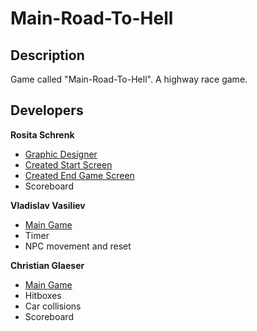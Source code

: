 # Main-Road-To-Hell
## Description
Game called "Main-Road-To-Hell". A highway race game.

## Developers
**Rosita Schrenk**
- [Graphic Designer](pixel-street.png)
- [Created Start Screen](start.py)
- [Created End Game Screen](Game_over.py)
- Scoreboard

**Vladislav Vasiliev**
- [Main Game](Main.py)
- Timer
- NPC movement and reset

**Christian Glaeser**
- [Main Game](Main.py)
- Hitboxes
- Car collisions
- Scoreboard